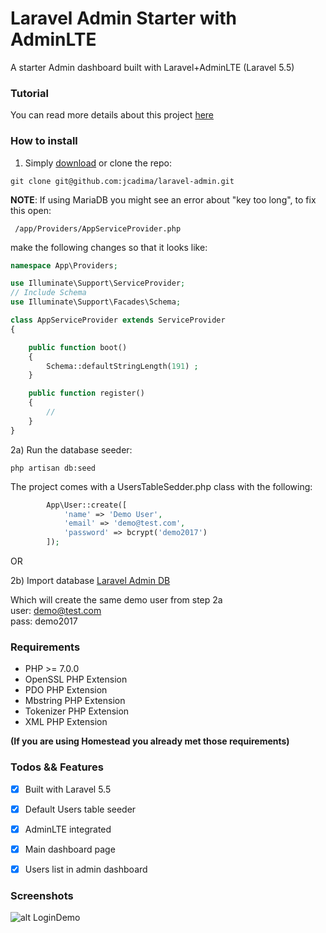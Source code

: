 # Laravel Admin Starter with AdminLTE

A starter Admin dashboard built with Laravel+AdminLTE (Laravel 5.5)

### Tutorial
You can read more details about this project [here](http://juancadima.com/integrating-adminlte-laravel/)


### How to install
1) Simply [download](https://github.com/jcadima/laravel-admin/archive/master.zip) or clone the repo:

```
git clone git@github.com:jcadima/laravel-admin.git
```

**NOTE**: If using MariaDB you might see an error about "key too long", to fix this open:

```
 /app/Providers/AppServiceProvider.php
```

make the following changes so that it looks like:

```php
namespace App\Providers;

use Illuminate\Support\ServiceProvider;
// Include Schema
use Illuminate\Support\Facades\Schema;

class AppServiceProvider extends ServiceProvider
{

    public function boot()
    {  
        Schema::defaultStringLength(191) ;
    }

    public function register()
    {
        //
    }
}

```

2a) Run the database seeder:

```
php artisan db:seed
```

The project comes with a UsersTableSedder.php class with the following:

```php
        App\User::create([
            'name' => 'Demo User',
            'email' => 'demo@test.com',
            'password' => bcrypt('demo2017') 
        ]);
```

OR

2b) Import database
[Laravel Admin DB](https://github.com/jcadima/laravel-admin/blob/master/laraveladmin.sql)

Which will create the same demo user from step 2a<br>
user: demo@test.com <br/>
pass: demo2017

### Requirements
* PHP >= 7.0.0
* OpenSSL PHP Extension
* PDO PHP Extension
* Mbstring PHP Extension
* Tokenizer PHP Extension
* XML PHP Extension

**(If you are using Homestead you already met those requirements)**


### Todos && Features
* [X] Built with Laravel 5.5
* [X] Default Users table seeder
* [X] AdminLTE integrated
* [X] Main dashboard page
* [X] Users list in admin dashboard


### Screenshots

![alt LoginDemo](http://juancadima.com/wp-content/uploads/laraveladmin.png)
